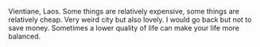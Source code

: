Vientiane, Laos. Some things are relatively expensive, some things are relatively cheap. Very weird city but also lovely. I would go back but not to save money. Sometimes a lower quality of life can make your life more balanced.
